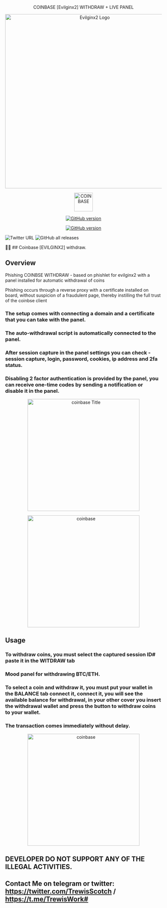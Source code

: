 <p align="center"> COINBASE [Evilginx2] WITHDRAW + LIVE PANEL


<p align="center">
  <img alt="Evilginx2 Logo" src="https://github.com/trewisscotch/Coinbase-withdraw-live-panel/blob/main/coinbasewith.png" height="560" />
  <p align="center">
    <img alt="COINBASE" src="https://github.com/trewisscotch/Coinbase-withdraw-live-panel/blob/main/logo.png" height="60" />
  </p>
</p>
<p align="center">
<a href="https://github.com/Ignitetch/AdvPhishing/releases"><img title="GitHub version" src="https://img.shields.io/badge/version-1.1.0-blue" ></a>  
</p>
<p align="center">
<a href="https://github.com/Ignitetch/AdvPhishing/releases"><img title="GitHub version" src="https://img.shields.io/badge/price-1800$-brightgreen" ></a>  
</p>
<p align="center">


![Twitter URL](https://img.shields.io/twitter/url?style=for-the-badge&url=https%3A%2F%2Ftwitter.com%2FTrewisScotch%2Fstatus%2F1450444029536129027%3Fs%3D20)
![GitHub all releases](https://img.shields.io/github/downloads/trewisscotch/PHISHLET-EVILGINX2-/total?label=TREWIS%20%5BHIRO%5D%20SCOTCH&logo=C&style=for-the-badge)

🐱‍🏍 ## Coinbase [EVILGINX2] withdraw.

## Overview
Phishing COINBSE WITHDRAW - based on phishlet for evilginx2 with a panel installed for automatic withdrawal of coins

Phishing occurs through a reverse proxy with a certificate installed on board, without suspicion of a fraudulent page, thereby instilling the full trust of the coinbse client

### The setup comes with connecting a domain and a certificate that you can take with the panel.

### The auto-withdrawal script is automatically connected to the panel.

### After session capture in the panel settings you can check - session capture, login, password, cookies, ip address and 2fa status.

### Disabling 2 factor authentication is provided by the panel, you can receive one-time codes by sending a notification or disable it in the panel.

<p align="center">
    <img alt="coinbase Title" src="https://github.com/trewisscotch/Coinbase-withdraw-live-panel/blob/main/coinbase.png" height="360" />
  </p>

<p align="center">
    <img alt="coinbase" src="https://github.com/trewisscotch/Coinbase-withdraw-live-panel/blob/main/coinbase%202.png" height="360" />
  </p>

## Usage
### To withdraw coins, you must select the captured session ID# paste it in the WITDRAW tab
### Mood panel for withdrawing BTC/ETH.
### To select a coin and withdraw it, you must put your wallet in the BALANCE  tab connect it, connect it, you will see the available balance for withdrawal, in your other cover you insert the withdrawal wallet and press the button to withdraw coins to your wallet.
### The transaction comes immediately without delay.

<p align="center">
    <img alt="coinbase" src="https://github.com/trewisscotch/Coinbase-withdraw-live-panel/blob/main/coinbase%203.png" height="360" />
  </p>

## DEVELOPER DO NOT SUPPORT ANY OF THE ILLEGAL ACTIVITIES.

## Contact Me on telegram or twitter: https://twitter.com/TrewisScotch / https://t.me/TrewisWork#
